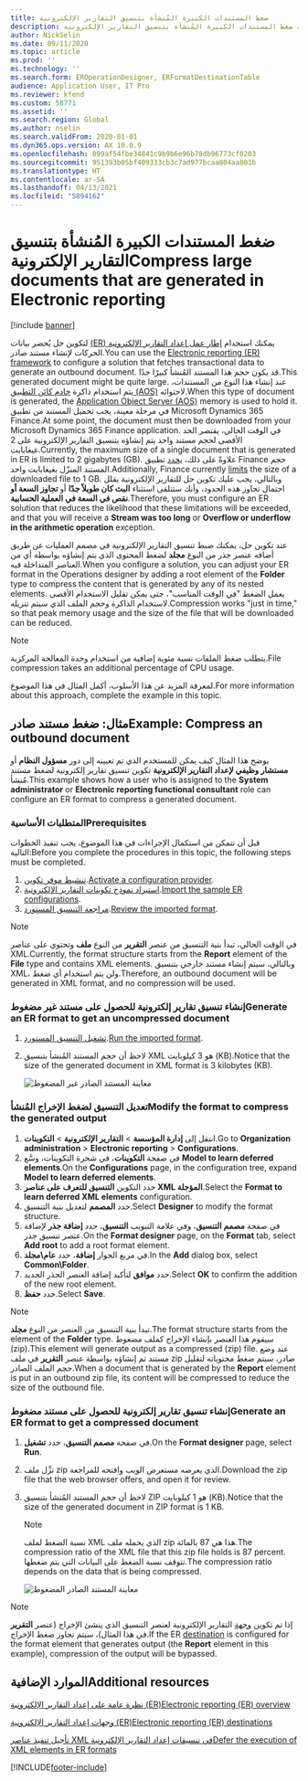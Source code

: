 ```yaml
---
title: ضغط المستندات الكبيرة المُنشأة بتنسيق التقارير الإلكترونية
description: يشرح هذا الموضوع كيفية ضغط المستندات الكبيرة المُنشأة بتنسيق التقارير الإلكترونية.
author: NickSelin
ms.date: 09/11/2020
ms.topic: article
ms.prod: ''
ms.technology: ''
ms.search.form: EROperationDesigner, ERFormatDestinationTable
audience: Application User, IT Pro
ms.reviewer: kfend
ms.custom: 58771
ms.assetid: ''
ms.search.region: Global
ms.author: nselin
ms.search.validFrom: 2020-01-01
ms.dyn365.ops.version: AX 10.0.9
ms.openlocfilehash: 899af54fbe34841c9b9b6e96b78db96773cf0203
ms.sourcegitcommit: 951393b05bf409333cb3c7ad977bcaa804aa801b
ms.translationtype: HT
ms.contentlocale: ar-SA
ms.lasthandoff: 04/13/2021
ms.locfileid: "5894162"
---
```

# <a name="compress-large-documents-that-are-generated-in-electronic-reporting"></a><span data-ttu-id="26cf5-103">ضغط المستندات الكبيرة المُنشأة بتنسيق التقارير الإلكترونية</span><span class="sxs-lookup"><span data-stu-id="26cf5-103">Compress large documents that are generated in Electronic reporting</span></span> 

[!include [banner](../includes/banner.md)]

<span data-ttu-id="26cf5-104">يمكنك استخدام [إطار عمل ‏‫إعداد التقارير الإلكترونية (ER)](general-electronic-reporting.md) لتكوين حل يُحضر بيانات الحركات‬ لإنشاء مستند صادر.</span><span class="sxs-lookup"><span data-stu-id="26cf5-104">You can use the [Electronic reporting (ER) framework](general-electronic-reporting.md) to configure a solution that fetches transactional data to generate an outbound document.</span></span> <span data-ttu-id="26cf5-105">قد يكون حجم هذا المستند المُنشأ كبيرًا جدًا.</span><span class="sxs-lookup"><span data-stu-id="26cf5-105">This generated document might be quite large.</span></span> <span data-ttu-id="26cf5-106">عند إنشاء هذا النوع من المستندات، يتم استخدام ذاكرة [خادم كائن التطبيق (AOS)](../dev-tools/access-instances.md#location-of-packages-source-code-and-other-aos-configurations) لاحتوائه.</span><span class="sxs-lookup"><span data-stu-id="26cf5-106">When this type of document is generated, the [Application Object Server (AOS)](../dev-tools/access-instances.md#location-of-packages-source-code-and-other-aos-configurations) memory is used to hold it.</span></span> <span data-ttu-id="26cf5-107">في مرحلة معينة، يجب تحميل المستند من تطبيق Microsoft Dynamics 365 Finance.</span><span class="sxs-lookup"><span data-stu-id="26cf5-107">At some point, the document must then be downloaded from your Microsoft Dynamics 365 Finance application.</span></span> <span data-ttu-id="26cf5-108">في الوقت الحالي، يقتصر الحد الأقصى لحجم مستند واحد يتم إنشاؤه بتنسيق التقارير الإلكترونية على 2 غيغابايت.</span><span class="sxs-lookup"><span data-stu-id="26cf5-108">Currently, the maximum size of a single document that is generated in ER is limited to 2 gigabytes (GB).</span></span> <span data-ttu-id="26cf5-109">علاوةً على ذلك، [يحدد](https://fix.lcs.dynamics.com/Issue/Details?kb=4569432&bugId=453907&dbType=3) تطبيق Finance حجم المستند المنزّل بغيغابايت واحد.</span><span class="sxs-lookup"><span data-stu-id="26cf5-109">Additionally, Finance currently [limits](https://fix.lcs.dynamics.com/Issue/Details?kb=4569432&bugId=453907&dbType=3) the size of a downloaded file to 1 GB.</span></span> <span data-ttu-id="26cf5-110">وبالتالي، يجب عليك تكوين حل للتقارير الإلكترونية يقلل احتمال تجاوز هذه الحدود، وأنك ستتلقى استثناء **البث كان طويلاً جدًا** أو **تجاوز السعة أو نقص في السعة في العملية الحسابية**.</span><span class="sxs-lookup"><span data-stu-id="26cf5-110">Therefore, you must configure an ER solution that reduces the likelihood that these limitations will be exceeded, and that you will receive a **Stream was too long** or **Overflow or underflow in the arithmetic operation** exception.</span></span>

<span data-ttu-id="26cf5-111">عند تكوين حل، يمكنك ضبط تنسيق التقارير الإلكترونية في مصمم العمليات عن طريق أضافه عنصر جذر من النوع **مجلد** لضغط المحتوى الذي يتم إنشاؤه بواسطة أي من العناصر المتداخلة فيه.</span><span class="sxs-lookup"><span data-stu-id="26cf5-111">When you configure a solution, you can adjust your ER format in the Operations designer by adding a root element of the **Folder** type to compress the content that is generated by any of its nested elements.</span></span> <span data-ttu-id="26cf5-112">يعمل الضغط "في الوقت المناسب"، حتى يمكن تقليل الاستخدام الأقصى لاستخدام الذاكرة وحجم الملف الذي سيتم تنزيله.</span><span class="sxs-lookup"><span data-stu-id="26cf5-112">Compression works "just in time," so that peak memory usage and the size of the file that will be downloaded can be reduced.</span></span>

> [!NOTE]
> <span data-ttu-id="26cf5-113">يتطلب ضغط الملفات نسبة مئوية إضافية من استخدام وحدة المعالجة المركزية.</span><span class="sxs-lookup"><span data-stu-id="26cf5-113">File compression takes an additional percentage of CPU usage.</span></span>

<span data-ttu-id="26cf5-114">لمعرفة المزيد عن هذا الأسلوب، أكمل المثال في هذا الموضوع.</span><span class="sxs-lookup"><span data-stu-id="26cf5-114">For more information about this approach, complete the example in this topic.</span></span>

## <a name="example-compress-an-outbound-document"></a><span data-ttu-id="26cf5-115">مثال: ضغط مستند صادر</span><span class="sxs-lookup"><span data-stu-id="26cf5-115">Example: Compress an outbound document</span></span>

<span data-ttu-id="26cf5-116">يوضح هذا المثال كيف يمكن للمستخدم الذي تم تعيينه إلى دور **مسؤول النظام** أو **مستشار وظيفي لإعداد التقارير الإلكترونية** تكوين تنسيق تقارير إلكترونية لضغط مستند مُنشأ.</span><span class="sxs-lookup"><span data-stu-id="26cf5-116">This example shows how a user who is assigned to the **System administrator** or **Electronic reporting functional consultant** role can configure an ER format to compress a generated document.</span></span>

### <a name="prerequisites"></a><span data-ttu-id="26cf5-117">المتطلبات الأساسية</span><span class="sxs-lookup"><span data-stu-id="26cf5-117">Prerequisites</span></span>

<span data-ttu-id="26cf5-118">قبل أن تتمكن من استكمال الإجراءات في هذا الموضوع، يجب تنفيذ الخطوات التالية:</span><span class="sxs-lookup"><span data-stu-id="26cf5-118">Before you complete the procedures in this topic, the following steps must be completed.</span></span>

1. <span data-ttu-id="26cf5-119">[تنشيط موفر تكوين](er-defer-xml-element.md#activate-a-configuration-provider).</span><span class="sxs-lookup"><span data-stu-id="26cf5-119">[Activate a configuration provider](er-defer-xml-element.md#activate-a-configuration-provider).</span></span>
2. <span data-ttu-id="26cf5-120">[استيراد نموذج تكوينات التقارير الإلكترونية](er-defer-xml-element.md#import-the-sample-er-configurations).</span><span class="sxs-lookup"><span data-stu-id="26cf5-120">[Import the sample ER configurations](er-defer-xml-element.md#import-the-sample-er-configurations).</span></span>
3. <span data-ttu-id="26cf5-121">[مراجعة التنسيق المستورد](er-defer-xml-element.md#review-the-imported-format).</span><span class="sxs-lookup"><span data-stu-id="26cf5-121">[Review the imported format](er-defer-xml-element.md#review-the-imported-format).</span></span>

> [!NOTE]
> <span data-ttu-id="26cf5-122">في الوقت الحالي، تبدأ بنية التنسيق من عنصر **التقرير** من النوع **ملف** وتحتوي على عناصر XML.</span><span class="sxs-lookup"><span data-stu-id="26cf5-122">Currently, the format structure starts from the **Report** element of the **File** type and contains XML elements.</span></span> <span data-ttu-id="26cf5-123">وبالتالي، سيتم إنشاء مستند خارجي بتنسيق XML، ولن يتم استخدام أي ضغط.</span><span class="sxs-lookup"><span data-stu-id="26cf5-123">Therefore, an outbound document will be generated in XML format, and no compression will be used.</span></span>

### <a name="generate-an-er-format-to-get-an-uncompressed-document"></a><span data-ttu-id="26cf5-124">إنشاء تنسيق تقارير إلكترونية للحصول على مستند غير مضغوط</span><span class="sxs-lookup"><span data-stu-id="26cf5-124">Generate an ER format to get an uncompressed document</span></span>

1. <span data-ttu-id="26cf5-125">[تشغيل التنسيق المستورد](er-defer-xml-element.md#run-the-imported-format).</span><span class="sxs-lookup"><span data-stu-id="26cf5-125">[Run the imported format](er-defer-xml-element.md#run-the-imported-format).</span></span>
2. <span data-ttu-id="26cf5-126">لاحظ أن حجم المستند المُنشأ بتنسيق XML هو 3 كيلوبايت (KB).</span><span class="sxs-lookup"><span data-stu-id="26cf5-126">Notice that the size of the generated document in XML format is 3 kilobytes (KB).</span></span>

    ![معاينة المستند الصادر غير المضغوط](./media/er-compress-outbound-files1.png)

### <a name="modify-the-format-to-compress-the-generated-output"></a><span data-ttu-id="26cf5-128">تعديل التنسيق لضغط الإخراج المُنشأ</span><span class="sxs-lookup"><span data-stu-id="26cf5-128">Modify the format to compress the generated output</span></span>

1. <span data-ttu-id="26cf5-129">انتقل إلى **إدارة المؤسسة** \> **التقارير الإلكترونية** \> **التكوينات**.</span><span class="sxs-lookup"><span data-stu-id="26cf5-129">Go to **Organization administration** \> **Electronic reporting** \> **Configurations**.</span></span>
2. <span data-ttu-id="26cf5-130">في صفحة **التكوينات**، في شجرة التكوينات، وسَّع **Model to learn deferred elements**.</span><span class="sxs-lookup"><span data-stu-id="26cf5-130">On the **Configurations** page, in the configuration tree, expand **Model to learn deferred elements**.</span></span>
3. <span data-ttu-id="26cf5-131">حدد التكوين **التنسيق للتعرف على عناصر XML المؤجلة**.</span><span class="sxs-lookup"><span data-stu-id="26cf5-131">Select the **Format to learn deferred XML elements** configuration.</span></span>
4. <span data-ttu-id="26cf5-132">حدد **المصمم** لتعديل بنية التنسيق.</span><span class="sxs-lookup"><span data-stu-id="26cf5-132">Select **Designer** to modify the format structure.</span></span>
5. <span data-ttu-id="26cf5-133">في صفحة  **مصمم التنسيق**، وفي علامة التبويب **التنسيق**، حدد **إضافة جذر** لإضافة عنصر تنسيق جذر.</span><span class="sxs-lookup"><span data-stu-id="26cf5-133">On the **Format designer** page, on the **Format** tab, select **Add root** to add a root format element.</span></span>
6. <span data-ttu-id="26cf5-134">في مربع الحوار **إضافة**، حدد **عام\\مجلد**.</span><span class="sxs-lookup"><span data-stu-id="26cf5-134">In the **Add** dialog box, select **Common\\Folder**.</span></span>
7. <span data-ttu-id="26cf5-135">حدد **موافق** لتأكيد إضافة العنصر الجذر الجديد.</span><span class="sxs-lookup"><span data-stu-id="26cf5-135">Select **OK** to confirm the addition of the new root element.</span></span>
8. <span data-ttu-id="26cf5-136">حدد **حفظ**.</span><span class="sxs-lookup"><span data-stu-id="26cf5-136">Select **Save**.</span></span>

> [!NOTE]
> <span data-ttu-id="26cf5-137">تبدأ بنية التنسيق من العنصر من النوع **مجلد**.</span><span class="sxs-lookup"><span data-stu-id="26cf5-137">The format structure starts from the element of the **Folder** type.</span></span> <span data-ttu-id="26cf5-138">سيقوم هذا العنصر بإنشاء الإخراج كملف مضغوط (zip).</span><span class="sxs-lookup"><span data-stu-id="26cf5-138">This element will generate output as a compressed (zip) file.</span></span> <span data-ttu-id="26cf5-139">عند وضع مستند تم إنشاؤه بواسطة عنصر **التقرير** في ملف zip صادر، سيتم ضغط محتوياته لتقليل حجم الملف الصادر.</span><span class="sxs-lookup"><span data-stu-id="26cf5-139">When a document that is generated by the **Report** element is put in an outbound zip file, its content will be compressed to reduce the size of the outbound file.</span></span>

### <a name="generate-an-er-format-to-get-a-compressed-document"></a><span data-ttu-id="26cf5-140">إنشاء تنسيق تقارير إلكترونية للحصول على مستند مضغوط</span><span class="sxs-lookup"><span data-stu-id="26cf5-140">Generate an ER format to get a compressed document</span></span>

1. <span data-ttu-id="26cf5-141">في صفحة **مصمم التنسيق**، حدد **تشغيل**.</span><span class="sxs-lookup"><span data-stu-id="26cf5-141">On the **Format designer** page, select **Run**.</span></span>
2. <span data-ttu-id="26cf5-142">نزِّل ملف zip الذي يعرضه مستعرض الويب وافتحه للمراجعة.</span><span class="sxs-lookup"><span data-stu-id="26cf5-142">Download the zip file that the web browser offers, and open it for review.</span></span>
3. <span data-ttu-id="26cf5-143">لاحظ أن حجم المستند المُنشأ بتنسيق ZIP هو 1 كيلوبايت (KB).</span><span class="sxs-lookup"><span data-stu-id="26cf5-143">Notice that the size of the generated document in ZIP format is 1 KB.</span></span>

    > [!NOTE] 
    > <span data-ttu-id="26cf5-144">نسبة الضغط لملف XML الذي يحمله ملف zip هذا هي 87 بالمائة.</span><span class="sxs-lookup"><span data-stu-id="26cf5-144">The compression ratio of the XML file that this zip file holds is 87 percent.</span></span> <span data-ttu-id="26cf5-145">تتوقف نسبة الضغط على البيانات التي يتم ضغطها.</span><span class="sxs-lookup"><span data-stu-id="26cf5-145">The compression ratio depends on the data that is being compressed.</span></span>

    ![معاينة المستند الصادر المضغوط](./media/er-compress-outbound-files2.png)

> [!NOTE]
> <span data-ttu-id="26cf5-147">إذا تم تكوين [وجهة](electronic-reporting-destinations.md) التقارير الإلكترونية لعنصر التنسيق الذي ينشئ الإخراج (عنصر **التقرير** في هذا المثال)، سيتم تجاوز ضغط الإخراج.</span><span class="sxs-lookup"><span data-stu-id="26cf5-147">If the ER [destination](electronic-reporting-destinations.md) is configured for the format element that generates output (the **Report** element in this example), compression of the output will be bypassed.</span></span>

## <a name="additional-resources"></a><span data-ttu-id="26cf5-148">الموارد الإضافية</span><span class="sxs-lookup"><span data-stu-id="26cf5-148">Additional resources</span></span>

[<span data-ttu-id="26cf5-149">نظرة عامة على إعداد التقارير الإلكترونية (ER)</span><span class="sxs-lookup"><span data-stu-id="26cf5-149">Electronic reporting (ER) overview</span></span>](general-electronic-reporting.md)

[<span data-ttu-id="26cf5-150">وجهات إعداد التقارير الإلكترونية (ER)‬</span><span class="sxs-lookup"><span data-stu-id="26cf5-150">Electronic reporting (ER) destinations</span></span>](electronic-reporting-destinations.md)

[<span data-ttu-id="26cf5-151">تأجيل تنفيذ عناصر XML في تنسيقات إعداد التقارير الإلكترونية</span><span class="sxs-lookup"><span data-stu-id="26cf5-151">Defer the execution of XML elements in ER formats</span></span>](er-defer-xml-element.md)


[!INCLUDE[footer-include](../../../includes/footer-banner.md)]